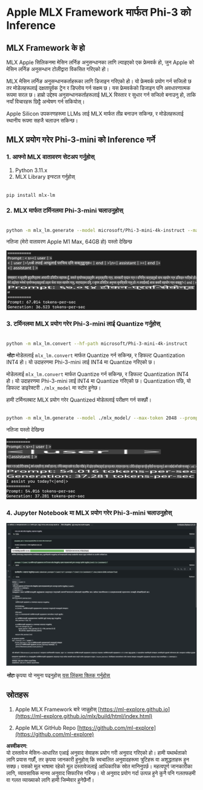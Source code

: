 # **Apple MLX Framework मार्फत Phi-3 को Inference**

## **MLX Framework के हो**

MLX Apple सिलिकनमा मेसिन लर्निङ अनुसन्धानका लागि ल्याइएको एक फ्रेमवर्क हो, जुन Apple को मेसिन लर्निङ अनुसन्धान टोलीद्वारा विकसित गरिएको हो।

MLX मेसिन लर्निङ अनुसन्धानकर्ताहरूका लागि डिजाइन गरिएको हो। यो फ्रेमवर्क प्रयोग गर्न सजिलो छ तर मोडेलहरूलाई दक्षतापूर्वक ट्रेन र डिप्लोय गर्न सक्षम छ। यस फ्रेमवर्कको डिजाइन पनि अवधारणात्मक रूपमा सरल छ। हाम्रो उद्देश्य अनुसन्धानकर्ताहरूलाई MLX विस्तार र सुधार गर्न सजिलो बनाउनु हो, ताकि नयाँ विचारहरू छिट्टै अन्वेषण गर्न सकियोस्।

Apple Silicon उपकरणहरूमा LLMs लाई MLX मार्फत तीव्र बनाउन सकिन्छ, र मोडेलहरूलाई स्थानीय रूपमा सहजै चलाउन सकिन्छ।

## **MLX प्रयोग गरेर Phi-3-mini को Inference गर्ने**

### **1. आफ्नो MLX वातावरण सेटअप गर्नुहोस्**

1. Python 3.11.x
2. MLX Library इन्स्टल गर्नुहोस्

```bash

pip install mlx-lm

```

### **2. MLX मार्फत टर्मिनलमा Phi-3-mini चलाउनुहोस्**

```bash

python -m mlx_lm.generate --model microsoft/Phi-3-mini-4k-instruct --max-token 2048 --prompt  "<|user|>\nCan you introduce yourself<|end|>\n<|assistant|>"

```

नतिजा (मेरो वातावरण Apple M1 Max, 64GB हो) यस्तो देखिन्छ

![Terminal](../../../../../translated_images/01.0d0f100b646a4e4c4f1cd36c1a05727cd27f1e696ed642c06cf6e2c9bbf425a4.ne.png)

### **3. टर्मिनलमा MLX प्रयोग गरेर Phi-3-mini लाई Quantize गर्नुहोस्**

```bash

python -m mlx_lm.convert --hf-path microsoft/Phi-3-mini-4k-instruct

```

***नोटः*** मोडेललाई `mlx_lm.convert` मार्फत Quantize गर्न सकिन्छ, र डिफल्ट Quantization INT4 हो। यो उदाहरणमा Phi-3-mini लाई INT4 मा Quantize गरिएको छ।

मोडेललाई `mlx_lm.convert` मार्फत Quantize गर्न सकिन्छ, र डिफल्ट Quantization INT4 हो। यो उदाहरणमा Phi-3-mini लाई INT4 मा Quantize गरिएको छ। Quantization पछि, यो डिफल्ट डाइरेक्टरी `./mlx_model` मा स्टोर हुनेछ।

हामी टर्मिनलबाट MLX प्रयोग गरेर Quantized मोडेललाई परीक्षण गर्न सक्छौं।

```bash

python -m mlx_lm.generate --model ./mlx_model/ --max-token 2048 --prompt  "<|user|>\nCan you introduce yourself<|end|>\n<|assistant|>"

```

नतिजा यस्तो देखिन्छ

![INT4](../../../../../translated_images/02.04e0be1f18a90a58ad47e0c9d9084ac94d0f1a8c02fa707d04dd2dfc7e9117c6.ne.png)

### **4. Jupyter Notebook मा MLX प्रयोग गरेर Phi-3-mini चलाउनुहोस्**

![Notebook](../../../../../translated_images/03.0cf0092fe143357656bb5a7bc6427c41d8528d772d38a82d0b2693e2a3eeb16e.ne.png)

***नोटः*** कृपया यो नमुना पढ्नुहोस् [यस लिंकमा क्लिक गर्नुहोस्](../../../../../code/03.Inference/MLX/MLX_DEMO.ipynb)

## **स्रोतहरू**

1. Apple MLX Framework बारे जान्नुहोस् [https://ml-explore.github.io](https://ml-explore.github.io/mlx/build/html/index.html)

2. Apple MLX GitHub Repo [https://github.com/ml-explore](https://github.com/ml-explore)

**अस्वीकरण**:  
यो दस्तावेज मेसिन-आधारित एआई अनुवाद सेवाहरू प्रयोग गरी अनुवाद गरिएको हो। हामी यथार्थताको लागि प्रयास गर्छौं, तर कृपया जानकारी हुनुहोस् कि स्वचालित अनुवादहरूमा त्रुटिहरू वा अशुद्धताहरू हुन सक्छ। यसको मूल भाषामा रहेको मूल दस्तावेजलाई आधिकारिक स्रोत मानिनुपर्छ। महत्वपूर्ण जानकारीका लागि, व्यावसायिक मानव अनुवाद सिफारिस गरिन्छ। यो अनुवाद प्रयोग गर्दा उत्पन्न हुने कुनै पनि गलतफहमी वा गलत व्याख्याको लागि हामी जिम्मेवार हुनेछैनौं।